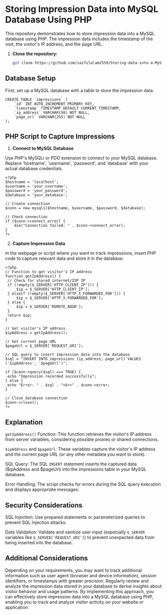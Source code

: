 # Storing Impression Data into MySQL Database Using PHP

This repository demonstrates how to store impression data into a MySQL database using PHP. The impression data includes the timestamp of the visit, the visitor's IP address, and the page URL.


1. **Clone the repository:**
    ```bash
    git clone https://github.com/saifulalam2559/Storing-data-into-a-MySQL-database-based-on-impressions.git
    ```


## Database Setup

First, set up a MySQL database with a table to store the impression data.

```
CREATE TABLE `impressions` (
    `id` INT AUTO_INCREMENT PRIMARY KEY,
    `timestamp` TIMESTAMP DEFAULT CURRENT_TIMESTAMP,
    `ip_address` VARCHAR(50) NOT NULL,
    `page_url` VARCHAR(255) NOT NULL
);

```

## PHP Script to Capture Impressions

1. **Connect to MySQL Database**

Use PHP's MySQLi or PDO extension to connect to your MySQL database. Replace 'hostname', 'username', 'password', and 'database' with your actual database credentials.

```
<?php
$hostname = 'localhost';
$username = 'your_username';
$password = 'your_password';
$database = 'your_database';

// Create connection
$conn = new mysqli($hostname, $username, $password, $database);

// Check connection
if ($conn->connect_error) {
    die("Connection failed: " . $conn->connect_error);
}
?>
```

2.  **Capture Impression Data**

   In the webpage or script where you want to track impressions, insert PHP code to capture relevant data and store it in the database.

   ```
<?php
// Function to get visitor's IP address
function getIpAddress() {
    // Check for shared internet/ISP IP
    if (!empty($_SERVER['HTTP_CLIENT_IP'])) {
        $ip = $_SERVER['HTTP_CLIENT_IP'];
    } elseif (!empty($_SERVER['HTTP_X_FORWARDED_FOR'])) {
        $ip = $_SERVER['HTTP_X_FORWARDED_FOR'];
    } else {
        $ip = $_SERVER['REMOTE_ADDR'];
    }
    return $ip;
}

// Get visitor's IP address
$ipAddress = getIpAddress();

// Get current page URL
$pageUrl = $_SERVER['REQUEST_URI'];

// SQL query to insert impression data into the database
$sql = "INSERT INTO impressions (ip_address, page_url) VALUES ('$ipAddress', '$pageUrl')";

if ($conn->query($sql) === TRUE) {
    echo "Impression recorded successfully";
} else {
    echo "Error: " . $sql . "<br>" . $conn->error;
}

// Close database connection
$conn->close();
?>
```

## Explanation
`getIpAddress()` Function: This function retrieves the visitor's IP address from server variables, considering possible proxies or shared connections.

`$ipAddress` and `$pageUrl`: These variables capture the visitor's IP address and the current page URL (or any other metadata you want to store).

SQL Query: The SQL `INSERT` statement inserts the captured data ($ipAddress and $pageUrl) into the impressions table in your MySQL database.

Error Handling: The script checks for errors during the SQL query execution and displays appropriate messages.

## Security Considerations
SQL Injection: Use prepared statements or parameterized queries to prevent SQL injection attacks.

Data Validation: Validate and sanitize user input (especially `$_SERVER` variables like `$_SERVER['REQUEST_URI']`) to prevent unexpected data from being inserted into the database.

## Additional Considerations
Depending on your requirements, you may want to track additional information such as user agent (browser and device information), session identifiers, or timestamps with greater precision.
Regularly review and analyze the impression data stored in your database to derive insights about visitor behavior and usage patterns.
By implementing this approach, you can effectively store impression data into a MySQL database using PHP, enabling you to track and analyze visitor activity on your website or application.


